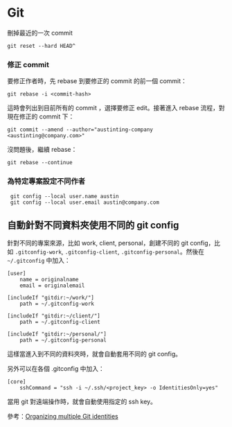 # Git

刪掉最近的一次 commit

```
git reset --hard HEAD^
```

### 修正 commit

要修正作者時，先 rebase 到要修正的 commit 的前一個 commit：

```
git rebase -i <commit-hash>
```

這時會列出到目前所有的 commit ，選擇要修正 edit。接著進入 rebase 流程，對現在修正的 commit 下：

```
git commit --amend --author="austinting-company <austinting@company.com>"
```

沒問題後，繼續 rebase：

```
git rebase --continue
```

### 為特定專案設定不同作者

```
 git config --local user.name austin
 git config --local user.email austin@company.com
 ```

## 自動針對不同資料夾使用不同的 git config

針對不同的專案來源，比如 work, client, personal，創建不同的 git config，比如 `.gitconfig-work`, `.gitconfig-client`, `.gitconfig-personal`。然後在 `~/.gitconfig` 中加入：

```
[user]
    name = originalname
    email = originalemail

[includeIf "gitdir:~/work/"]
    path = ~/.gitconfig-work

[includeIf "gitdir:~/client/"]
    path = ~/.gitconfig-client

[includeIf "gitdir:~/personal/"]
    path = ~/.gitconfig-personal
```  

這樣當進入到不同的資料夾時，就會自動套用不同的 git config。

另外可以在各個 .gitconfig 中加入：

```
[core]
    sshCommand = "ssh -i ~/.ssh/<project_key> -o IdentitiesOnly=yes"
```

當用 git 對遠端操作時，就會自動使用指定的 ssh key。


參考：[Organizing multiple Git identities](https://garrit.xyz/posts/2023-10-13-organizing-multiple-git-identities)

